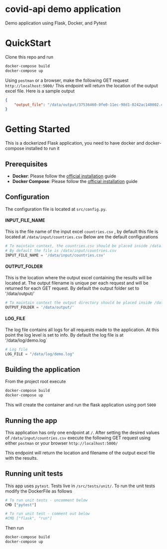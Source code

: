 # covid-api demo application
Demo application using Flask, Docker, and Pytest

# QuickStart
Clone this repo and run 
```sh
docker-compose build
docker-compose up
```
Using `postman` or a browser, make the following GET request
`http://localhost:5000/`
This endpoint will return the location of the output excel file. Here is a sample output
```json
{
    "output_file": "/data/output/37536460-0fe0-11ec-98d1-0242ac140002.csv"
}
```


# Getting Started
This is a dockerized Flask application, you need to have docker and docker-compose installed to run it
## Prerequisites
- **Docker**: Please follow the [official installation](https://docs.docker.com/compose/install/) guide
- **Docker Compose**: Please follow the [official installation](https://docs.docker.com/get-docker/) guide

## Configuration
The configuration file is located at `src/config.py`.
#### INPUT_FILE_NAME
This is the file name of the input excel `countries.csv` , by default this file is located at `/data/input/countries.csv`
 Below are the default configurations
```py
# To maintain context, the countries.csv should be placed inside /data.
# By default the file is /data/input/countries.csv
INPUT_FILE_NAME = '/data/input/countries.csv'
```
#### OUTPUT_FOLDER
This is the location where the output excel containing the results will be located at. The output filename is unique per each request and will be returned for each GET request. By default the output folder set to '/data/output/`
```py
# To maintain context the output directory should be placed inside /data.
OUTPUT_FOLDER = '/data/output/'
```
#### LOG_FILE
The log file contains all logs for all requests made to the application. At this point the log level is set to info. By default the log file is at '/data/log/demo.log`
```py
# Log file
LOG_FILE = "/data/log/demo.log"
```

## Building the application
From the project root execute
```sh
docker-compose build
docker-compose up
```
This will create the container and run the flask application using port `5000`

## Running the app
This application has only one endpoint at `/`. After setting the desired values of `/data/input/countries.csv` execute the following GET request using either `postman` or your browser
`http://localhost:5000/`

This endpoint will return the location and filename of the output excel file with the results.


## Running unit tests
This app uses `pytest`. Tests live in `/src/tests/unit/`. To run the unit tests modify the DockerFile as follows
```py
# To run unit tests - uncomment below
CMD ["pytest"]

# To run unit test - comment out below
#CMD ["flask", "run"]
```
Then run 
```sh
docker-compose build
docker-compose up
```
